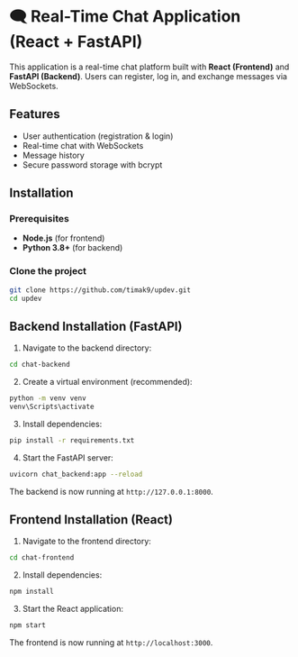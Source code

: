 # 🗨️ Real-Time Chat Application (React + FastAPI)

This application is a real-time chat platform built with **React (Frontend)** and **FastAPI (Backend)**. Users can register, log in, and exchange messages via WebSockets.

## Features
- User authentication (registration & login)
- Real-time chat with WebSockets
- Message history
- Secure password storage with bcrypt

##  Installation

### Prerequisites
- **Node.js** (for frontend)
- **Python 3.8+** (for backend)

### Clone the project
```sh
git clone https://github.com/timak9/updev.git
cd updev
```

## Backend Installation (FastAPI)

1. Navigate to the backend directory:
```sh
cd chat-backend
```

2. Create a virtual environment (recommended):
```sh
python -m venv venv
venv\Scripts\activate
```

3. Install dependencies:
```sh
pip install -r requirements.txt
```

4. Start the FastAPI server:
```sh
uvicorn chat_backend:app --reload
```

The backend is now running at `http://127.0.0.1:8000`.

## Frontend Installation (React)

1. Navigate to the frontend directory:
```sh
cd chat-frontend
```

2. Install dependencies:
```sh
npm install
```

3. Start the React application:
```sh
npm start
```

The frontend is now running at `http://localhost:3000`.


